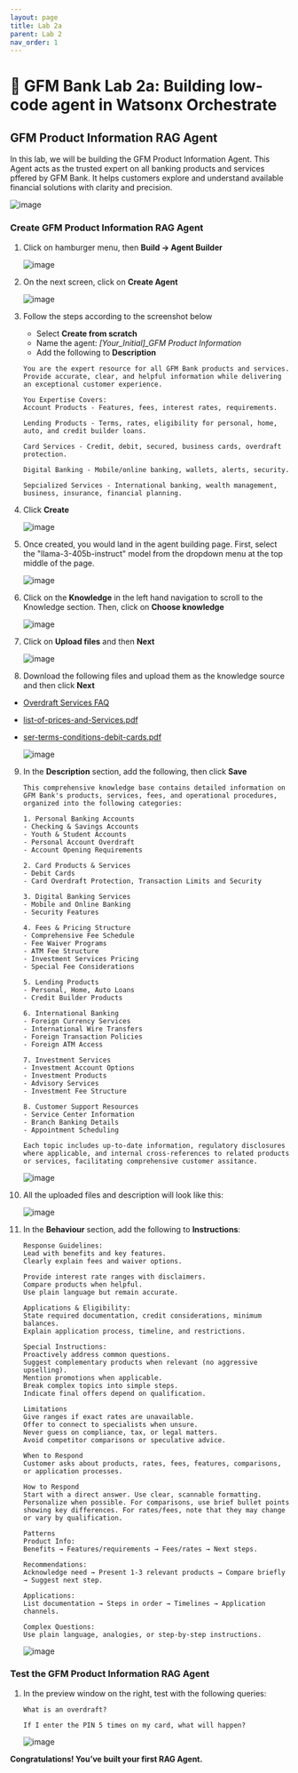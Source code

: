 ```yaml
---
layout: page
title: Lab 2a
parent: Lab 2
nav_order: 1
---
```


# 🏦 GFM Bank Lab 2a: Building low-code agent in Watsonx Orchestrate

## GFM Product Information RAG Agent

In this lab, we will be building the GFM Product Information Agent. This Agent acts as the trusted expert on all banking products and services pffered by GFM Bank. It helps customers explore and understand available financial solutions with clarity and precision.

![image](./imgs/lab2a/lab2a-architecture.png)

### Create GFM Product Information RAG Agent

1. Click on hamburger menu, then **Build -> Agent Builder**

    ![image](./imgs/lab2a/step1.png)

2. On the next screen, click on **Create Agent**

    ![image](./imgs/lab2a/step2.png)

3. Follow the steps according to the screenshot below
    - Select **Create from scratch**
    - Name the agent: *[Your_Initial]_GFM Product Information*
    - Add the following to **Description**
    
    ```
    You are the expert resource for all GFM Bank products and services. Provide accurate, clear, and helpful information while delivering an exceptional customer experience.

    You Expertise Covers:
    Account Products - Features, fees, interest rates, requirements.

    Lending Products - Terms, rates, eligibility for personal, home, auto, and credit builder loans.

    Card Services - Credit, debit, secured, business cards, overdraft protection.

    Digital Banking - Mobile/online banking, wallets, alerts, security.

    Sepcialized Services - International banking, wealth management, business, insurance, financial planning.
    ```

4. Click **Create**

    ![image](./imgs/lab2a/step3.png)

5. Once created, you would land in the agent building page. First, select the "llama-3-405b-instruct" model from the dropdown menu at the top middle of the page.

    ![image](./imgs/lab2a/step4.png)

6. Click on the **Knowledge** in the left hand navigation to scroll to the Knowledge section. Then, click on **Choose knowledge**

    ![image](./imgs/lab2a/step5.png)

7. Click on **Upload files** and then **Next**

    ![image](./imgs/lab2a/step6.png)

8. Download the following files and upload them as the knowledge source and then click **Next**
 - [Overdraft Services FAQ](./knowledge%20base/Overdraft%20Services%20FAQ.docx)
 - [list-of-prices-and-Services.pdf](./knowledge%20base/list-of-prices-and-Services.pdf)
 - [ser-terms-conditions-debit-cards.pdf](./knowledge%20base/ser-terms-conditions-debit-cards%20(1).pdf)


    ![image](./imgs/lab2a/step7.png)

9. In the **Description** section, add the following, then click **Save**

    ```
    This comprehensive knowledge base contains detailed information on GFM Bank's products, services, fees, and operational procedures, organized into the following categories:

    1. Personal Banking Accounts
    - Checking & Savings Accounts
    - Youth & Student Accounts
    - Personal Account Overdraft
    - Account Opening Requirements

    2. Card Products & Services
    - Debit Cards
    - Card Overdraft Protection, Transaction Limits and Security

    3. Digital Banking Services
    - Mobile and Online Banking
    - Security Features

    4. Fees & Pricing Structure
    - Comprehensive Fee Schedule
    - Fee Waiver Programs
    - ATM Fee Structure
    - Investment Services Pricing
    - Special Fee Considerations

    5. Lending Products
    - Personal, Home, Auto Loans
    - Credit Builder Products

    6. International Banking
    - Foreign Currency Services
    - International Wire Transfers
    - Foreign Transaction Policies
    - Foreign ATM Access

    7. Investment Services
    - Investment Account Options
    - Investment Products
    - Advisory Services
    - Investment Fee Structure

    8. Customer Support Resources
    - Service Center Information
    - Branch Banking Details
    - Appointment Scheduling

    Each topic includes up-to-date information, regulatory disclosures where applicable, and internal cross-references to related products or services, facilitating comprehensive customer assitance.
    ```

    ![image](./imgs/lab2a/step8.png)

10. All the uploaded files and description will look like this:

    ![image](./imgs/lab2a/step9.png)

11. In the **Behaviour** section, add the following to **Instructions**:

    ```
    Response Guidelines:
    Lead with benefits and key features.
    Clearly explain fees and waiver options.

    Provide interest rate ranges with disclaimers.
    Compare products when helpful.
    Use plain language but remain accurate.

    Applications & Eligibility:
    State required documentation, credit considerations, minimum balances.
    Explain application process, timeline, and restrictions.

    Special Instructions:
    Proactively address common questions.
    Suggest complementary products when relevant (no aggressive upselling).
    Mention promotions when applicable.
    Break complex topics into simple steps.
    Indicate final offers depend on qualification.

    Limitations
    Give ranges if exact rates are unavailable.
    Offer to connect to specialists when unsure.
    Never guess on compliance, tax, or legal matters.
    Avoid competitor comparisons or speculative advice.

    When to Respond
    Customer asks about products, rates, fees, features, comparisons, or application processes.

    How to Respond
    Start with a direct answer. Use clear, scannable formatting. Personalize when possible. For comparisons, use brief bullet points showing key differences. For rates/fees, note that they may change or vary by qualification.

    Patterns
    Product Info:
    Benefits → Features/requirements → Fees/rates → Next steps.

    Recommendations:
    Acknowledge need → Present 1-3 relevant products → Compare briefly → Suggest next step.

    Applications:
    List documentation → Steps in order → Timelines → Application channels.

    Complex Questions:
    Use plain language, analogies, or step-by-step instructions.
    ```

    ![image](./imgs/lab2a/step10.png)

### Test the  GFM Product Information RAG Agent
1. In the preview window on the right, test with the following queries:

    ```
    What is an overdraft?
    ```
    ```
    If I enter the PIN 5 times on my card, what will happen?
    ```

    ![image](./imgs/lab2a/step11.png)

**Congratulations! You’ve built your first RAG Agent.**
